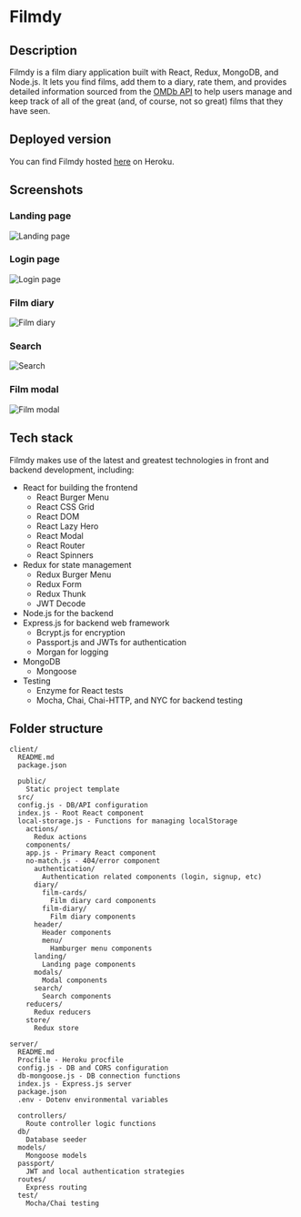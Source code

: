 # Filmdy

## Description

Filmdy is a film diary application built with React, Redux, MongoDB, and Node.js. It lets you find films, add them to a diary, rate them, and provides detailed information sourced from the [OMDb API](http://www.omdbapi.com/) to help users manage and keep track of all of the great (and, of course, not so great) films that they have seen.

## Deployed version

You can find Filmdy hosted [here](https://filmdy-client.herokuapp.com/) on Heroku.

## Screenshots

### Landing page

![Landing page](https://i.imgur.com/3LXrko6.jpg)

### Login page

![Login page](https://i.imgur.com/MVW6pTz.png)

### Film diary

![Film diary](https://i.imgur.com/6W26mDV.jpg)

### Search

![Search](https://i.imgur.com/pom5ygO.jpg)

### Film modal

![Film modal](https://i.imgur.com/QrW8qiG.png)

## Tech stack

Filmdy makes use of the latest and greatest technologies in front and backend development, including:

- React for building the frontend
  - React Burger Menu
  - React CSS Grid
  - React DOM
  - React Lazy Hero
  - React Modal
  - React Router
  - React Spinners
- Redux for state management
  - Redux Burger Menu
  - Redux Form
  - Redux Thunk
  - JWT Decode
- Node.js for the backend
- Express.js for backend web framework
  - Bcrypt.js for encryption
  - Passport.js and JWTs for authentication
  - Morgan for logging
- MongoDB
  - Mongoose
- Testing
  - Enzyme for React tests
  - Mocha, Chai, Chai-HTTP, and NYC for backend testing

## Folder structure

```
client/
  README.md
  package.json

  public/
    Static project template
  src/
  config.js - DB/API configuration
  index.js - Root React component
  local-storage.js - Functions for managing localStorage
    actions/
      Redux actions
    components/
    app.js - Primary React component
    no-match.js - 404/error component
      authentication/
        Authentication related components (login, signup, etc)
      diary/
        film-cards/
          Film diary card components
        film-diary/
          Film diary components
      header/
        Header components
        menu/
          Hamburger menu components
      landing/
        Landing page components
      modals/
        Modal components
      search/
        Search components
    reducers/
      Redux reducers
    store/
      Redux store

server/
  README.md
  Procfile - Heroku procfile
  config.js - DB and CORS configuration
  db-mongoose.js - DB connection functions
  index.js - Express.js server
  package.json
  .env - Dotenv environmental variables

  controllers/
    Route controller logic functions
  db/
    Database seeder
  models/
    Mongoose models
  passport/
    JWT and local authentication strategies
  routes/
    Express routing
  test/
    Mocha/Chai testing
```
